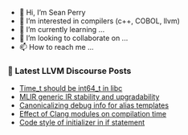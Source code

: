 - 👋 Hi, I’m Sean Perry
- 👀 I’m interested in compilers (c++, COBOL, llvm)
- 🌱 I’m currently learning ...
- 💞️ I’m looking to collaborate on ...
- 📫 How to reach me ...

<!---
s66perry/s66perry is a ✨ special ✨ repository because its `README.md` (this file) appears on your GitHub profile.
You can click the Preview link to take a look at your changes.
--->
### 📕 Latest LLVM Discourse Posts

<!-- DISCOURSE-LLVM:START -->
- [Time_t should be int64_t in libc](https://discourse.llvm.org/t/time-t-should-be-int64-t-in-libc/65376#post_1)
- [MLIR generic IR stability and upgradability](https://discourse.llvm.org/t/mlir-generic-ir-stability-and-upgradability/65371#post_2)
- [Canonicalizing debug info for alias templates](https://discourse.llvm.org/t/canonicalizing-debug-info-for-alias-templates/65375#post_1)
- [Effect of Clang modules on compilation time](https://discourse.llvm.org/t/effect-of-clang-modules-on-compilation-time/65374#post_1)
- [Code style of initializer in if statement](https://discourse.llvm.org/t/code-style-of-initializer-in-if-statement/65357#post_3)
<!-- DISCOURSE-LLVM:END -->
